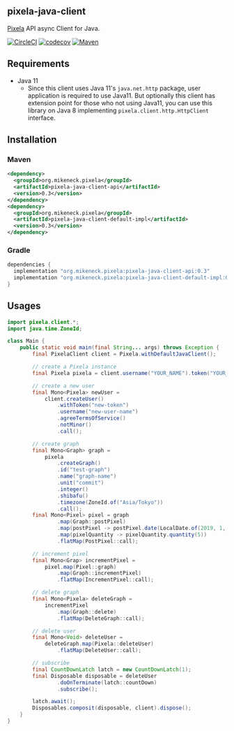 pixela-java-client
---

[Pixela](https://pixe.la/) API async Client for Java.

[![CircleCI](https://circleci.com/gh/mike-neck/pixela-java-client.svg?style=svg)](https://circleci.com/gh/mike-neck/pixela-java-client)
[![codecov](https://codecov.io/gh/mike-neck/pixela-java-client/branch/master/graph/badge.svg)](https://codecov.io/gh/mike-neck/pixela-java-client)
[![Maven](https://img.shields.io/badge/maven-0.3-green.svg)](https://search.maven.org/search?q=pixela)

Requirements
---

* Java 11
    * Since this client uses Java 11's `java.net.http` package, user application is required to use Java11. But 
    optionally this client has extension point for those who not using Java11, you can use this library on Java 8 
    implementing `pixela.client.http.HttpClient` interface.

Installation
---

### Maven

```xml
<dependency>
  <groupId>org.mikeneck.pixela</groupId>
  <artifactId>pixela-java-client-api</artifactId>
  <version>0.3</version>
</dependency>
<dependency>
  <groupId>org.mikeneck.pixela</groupId>
  <artifactId>pixela-java-client-default-impl</artifactId>
  <version>0.3</version>
</dependency>
```

### Gradle

```groovy
dependencies {
  implementation "org.mikeneck.pixela:pixela-java-client-api:0.3"
  implementation "org.mikeneck.pixela:pixela-java-client-default-impl:0.3"
}
```

Usages
---

```java
import pixela.client.*;
import java.time.ZoneId;

class Main {
    public static void main(final String... args) throws Exception {
        final PixelaClient client = Pixela.withDefaultJavaClient();

        // create a Pixela instance
        final Pixela pixela = client.username("YOUR_NAME").token("YOUR_TOKEN");

        // create a new user
        final Mono<Pixela> newUser =
            client.createUser()
                .withToken("new-token")
                .username("new-user-name")
                .agreeTermsOfService()
                .notMinor()
                .call();

        // create graph
        final Mono<Graph> graph =
            pixela
                .createGraph()
                .id("test-graph")
                .name("graph-name")
                .unit("commit")
                .integer()
                .shibafu()
                .timezone(ZoneId.of("Asia/Tokyo"))
                .call();
        final Mono<Pixel> pixel = graph
                .map(Graph::postPixel)
                .map(postPixel -> postPixel.date(LocalDate.of(2019, 1, 2)))
                .map(pixelQuantity -> pixelQuantity.quantity(5))
                .flatMap(PostPixel::call);

        // increment pixel
        final Mono<Grap> incrementPixel =
            pixel.map(Pixel::graph)
                .map(Graph::incrementPixel)
                .flatMap(IncrementPixel::call);

        // delete graph
        final Mono<Pixela> deleteGraph =
            incrementPixel
                .map(Graph::delete)
                .flatMap(DeleteGraph::call);

        // delete user
        final Mono<Void> deleteUser =
            deleteGraph.map(Pixela::deleteUser)
                .flatMap(DeleteUser::call);

        // subscribe
        final CountDownLatch latch = new CountDownLatch(1);
        final Disposable disposable = deleteUser
                .doOnTerminate(latch::countDown)
                .subscribe();

        latch.await();
        Disposables.composit(disposable, client).dispose();
    }    
}
```
